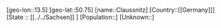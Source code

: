 ﻿---
location: [50.75,13.5]
mapzoom: [7,12] 
mapmarker: city 
type: City
tags:
- geo/City


SpocWebEntityId: 29621
isDeleted: false
confidential: public

---
[geo-lon::13.5]
[geo-lat::50.75]
[name::Claussnitz]
[Country::[[Germany]]]
[State :: [[../../Sachsen]] ]
[Population::]
[Unknown::]

